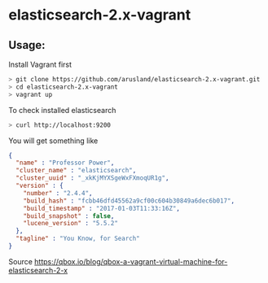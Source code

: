 # elasticsearch-2.x-vagrant

## Usage:

Install Vagrant first

```bash
> git clone https://github.com/arusland/elasticsearch-2.x-vagrant.git
> cd elasticsearch-2.x-vagrant
> vagrant up
```

To check installed elasticsearch

```bash
> curl http://localhost:9200
```

You will get something like
``` json
{
  "name" : "Professor Power",
  "cluster_name" : "elasticsearch",
  "cluster_uuid" : "_xkKjMYXSgeWxFXmoqUR1g",
  "version" : {
    "number" : "2.4.4",
    "build_hash" : "fcbb46dfd45562a9cf00c604b30849a6dec6b017",
    "build_timestamp" : "2017-01-03T11:33:16Z",
    "build_snapshot" : false,
    "lucene_version" : "5.5.2"
  },
  "tagline" : "You Know, for Search"
}
```


Source https://qbox.io/blog/qbox-a-vagrant-virtual-machine-for-elasticsearch-2-x
